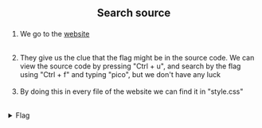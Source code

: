 ## <p style="text-align: center;">Search source</p>

<ol>
    <li>

We go to the [website](http://saturn.picoctf.net:58133/)
</li>
<br/>
    <li>
    They give us the clue that the flag might be in the source code. We can view the source code by pressing "Ctrl + u", and search by the flag using "Ctrl + f" and typing "pico", but we don't have any luck
</li>
<br/>
    <li>
    By doing this in every file of the website we can find it in "style.css"
</li>
</ol>
<br/>
<details>
    <summary> Flag </summary>
    
    picoCTF{1nsp3ti0n_0f_w3bpag3s_587d12b8}
</details>
